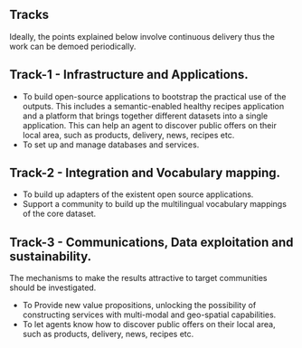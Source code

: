 Tracks
---

Ideally, the points explained below involve continuous delivery thus the work can be demoed periodically.

Track-1 - Infrastructure and Applications.
---

* To build open-source applications to bootstrap the practical use of the outputs. This includes a semantic-enabled healthy recipes application and a platform that brings together different datasets into a single application. This can help an agent to discover public offers on their local area, such as products, delivery, news, recipes etc.
* To set up and manage databases and services. 

Track-2 - Integration and Vocabulary mapping.
---

* To build up adapters of the existent open source applications.
* Support a community to build up the multilingual vocabulary mappings of the core dataset.
   
Track-3 - Communications, Data exploitation and sustainability.
---

The mechanisms to make the results attractive to target communities should be investigated.

* To Provide new value propositions, unlocking the possibility of constructing services with multi-modal and geo-spatial capabilities.
* To let agents know how to discover public offers on their local area, such as products, delivery, news, recipes etc.